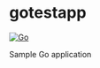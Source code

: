 # gotestapp

[![Go](https://github.com/EmmEff/gotestapp/actions/workflows/go.yml/badge.svg)](https://github.com/EmmEff/gotestapp/actions/workflows/go.yml)

Sample Go application
